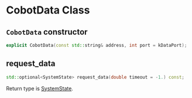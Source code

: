 # CobotData Class

## ``CobotData`` constructor

```c++
explicit CobotData(const std::string& address, int port = kDataPort);
```

## request_data

```c++
std::optional<SystemState> request_data(double timeout = -1.) const;
```

Return type is [SystemState](./other_types.md#system-state).